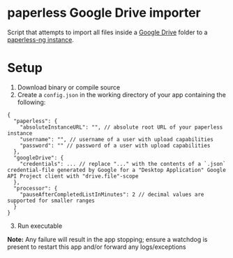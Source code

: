 # paperless Google Drive importer

Script that attempts to import all files inside a [Google Drive](https://drive.google.com/) folder to a [paperless-ng instance](https://github.com/jonaswinkler/paperless-ng).

# Setup
1. Download binary or compile source
2. Create a `config.json` in the working directory of your app containing the following:
```
{
  "paperless": {
    "absoluteInstanceURL": "", // absolute root URL of your paperless instance
    "username": "", // username of a user with upload capabilities
    "password": "" // password of a user with upload capabilities
  },
  "googleDrive": {
    "credentials": ... // replace "..." with the contents of a `.json` credential-file generated by Google for a "Desktop Application" Google API Project client with "drive.file"-scope
  },
  "processor": {
    "pauseAfterCompletedListInMinutes": 2 // decimal values are supported for smaller ranges
  }
}
```
3. Run executable

**Note:** Any failure will result in the app stopping; ensure a watchdog is present to restart this app and/or forward any logs/exceptions
